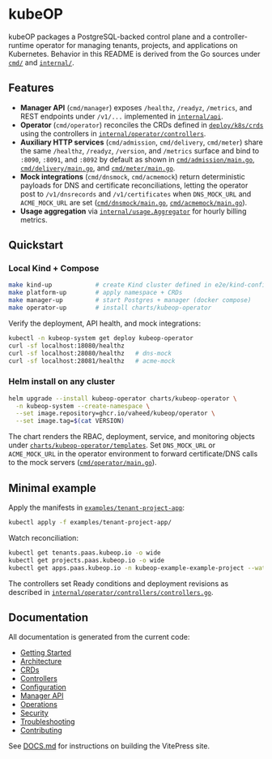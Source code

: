 # kubeOP

kubeOP packages a PostgreSQL-backed control plane and a controller-runtime operator for managing tenants, projects, and applications on Kubernetes. Behavior in this README is derived from the Go sources under [`cmd/`](https://github.com/vaheed/kubeOP/tree/main/cmd) and [`internal/`](https://github.com/vaheed/kubeOP/tree/main/internal).

## Features

- **Manager API** (`cmd/manager`) exposes `/healthz`, `/readyz`, `/metrics`, and REST endpoints under `/v1/...` implemented in [`internal/api`](https://github.com/vaheed/kubeOP/tree/main/internal/api).
- **Operator** (`cmd/operator`) reconciles the CRDs defined in [`deploy/k8s/crds`](https://github.com/vaheed/kubeOP/tree/main/deploy/k8s/crds) using the controllers in [`internal/operator/controllers`](https://github.com/vaheed/kubeOP/blob/main/internal/operator/controllers/controllers.go#L29-L269).
- **Auxiliary HTTP services** (`cmd/admission`, `cmd/delivery`, `cmd/meter`) share the same `/healthz`, `/readyz`, `/version`, and `/metrics` surface and bind to `:8090`, `:8091`, and `:8092` by default as shown in [`cmd/admission/main.go`](https://github.com/vaheed/kubeOP/blob/main/cmd/admission/main.go#L13-L31), [`cmd/delivery/main.go`](https://github.com/vaheed/kubeOP/blob/main/cmd/delivery/main.go#L13-L31), and [`cmd/meter/main.go`](https://github.com/vaheed/kubeOP/blob/main/cmd/meter/main.go#L13-L31).
- **Mock integrations** (`cmd/dnsmock`, `cmd/acmemock`) return deterministic payloads for DNS and certificate reconciliations, letting the operator post to `/v1/dnsrecords` and `/v1/certificates` when `DNS_MOCK_URL` and `ACME_MOCK_URL` are set ([`cmd/dnsmock/main.go`](https://github.com/vaheed/kubeOP/blob/main/cmd/dnsmock/main.go#L14-L25), [`cmd/acmemock/main.go`](https://github.com/vaheed/kubeOP/blob/main/cmd/acmemock/main.go#L15-L28)).
- **Usage aggregation** via [`internal/usage.Aggregator`](https://github.com/vaheed/kubeOP/blob/main/internal/usage/aggregator.go#L9-L33) for hourly billing metrics.

## Quickstart

### Local Kind + Compose

```bash
make kind-up            # create Kind cluster defined in e2e/kind-config.yaml
make platform-up        # apply namespace + CRDs
make manager-up         # start Postgres + manager (docker compose)
make operator-up        # install charts/kubeop-operator
```

Verify the deployment, API health, and mock integrations:

```bash
kubectl -n kubeop-system get deploy kubeop-operator
curl -sf localhost:18080/healthz
curl -sf localhost:28080/healthz   # dns-mock
curl -sf localhost:28081/healthz   # acme-mock
```

### Helm install on any cluster

```bash
helm upgrade --install kubeop-operator charts/kubeop-operator \
  -n kubeop-system --create-namespace \
  --set image.repository=ghcr.io/vaheed/kubeop/operator \
  --set image.tag=$(cat VERSION)
```

The chart renders the RBAC, deployment, service, and monitoring objects under [`charts/kubeop-operator/templates`](https://github.com/vaheed/kubeOP/tree/main/charts/kubeop-operator/templates). Set `DNS_MOCK_URL` or `ACME_MOCK_URL` in the operator environment to forward certificate/DNS calls to the mock servers ([`cmd/operator/main.go`](https://github.com/vaheed/kubeOP/blob/main/cmd/operator/main.go#L44-L52)).

## Minimal example

Apply the manifests in [`examples/tenant-project-app`](https://github.com/vaheed/kubeOP/tree/main/examples/tenant-project-app):

```bash
kubectl apply -f examples/tenant-project-app/
```

Watch reconciliation:

```bash
kubectl get tenants.paas.kubeop.io -o wide
kubectl get projects.paas.kubeop.io -o wide
kubectl get apps.paas.kubeop.io -n kubeop-example-example-project --watch
```

The controllers set Ready conditions and deployment revisions as described in [`internal/operator/controllers/controllers.go`](https://github.com/vaheed/kubeOP/blob/main/internal/operator/controllers/controllers.go#L29-L210).

## Documentation

All documentation is generated from the current code:

- [Getting Started](docs/getting-started.md)
- [Architecture](docs/architecture.md)
- [CRDs](docs/crds.md)
- [Controllers](docs/controllers.md)
- [Configuration](docs/config.md)
- [Manager API](docs/api.md)
- [Operations](docs/operations.md)
- [Security](docs/security.md)
- [Troubleshooting](docs/troubleshooting.md)
- [Contributing](docs/contributing.md)

See [DOCS.md](DOCS.md) for instructions on building the VitePress site.

